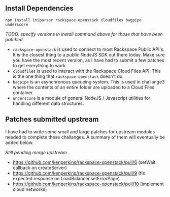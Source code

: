 Install Dependencies
------------

    npm install iniparser rackspace-openstack cloudfiles bagpipe underscore

_TODO: specify versions in install command above for those that have been patched_

- `rackspace-openstack` is used to connect to most Rackspace Public API's.  It is the closest thing to a public NodeJS SDK out there today.  Make sure you have the most recent version, as I have had to submit a few patches to get everything to work.
- `cloudfiles` is used to interact with the Rackspace Cloud Files API.  This is the one thing that `rackspace-openstack` doesn't do.
- `bagpipe` is an asynchronous queueing system.  This is used in challange3 where the contents of an entire folder are uploaded to a Cloud Files container.
- `underscore` is a module of general NodeJS / Javascript utilities for handling different data structures.

Patches submitted upstream
------------
I have had to write some small and large patches for upstream modules needed to complete these challanges.  A summary of them will eventually be added below.

*Still pending merge upstream*
- https://github.com/kenperkins/rackspace-openstack/pull/6 (setWait callback on createServer)
- https://github.com/kenperkins/rackspace-openstack/pull/9 (fix expected response on LoadBalancer.setErrorPage)
- https://github.com/kenperkins/rackspace-openstack/pull/10 (implement cloud networks)
